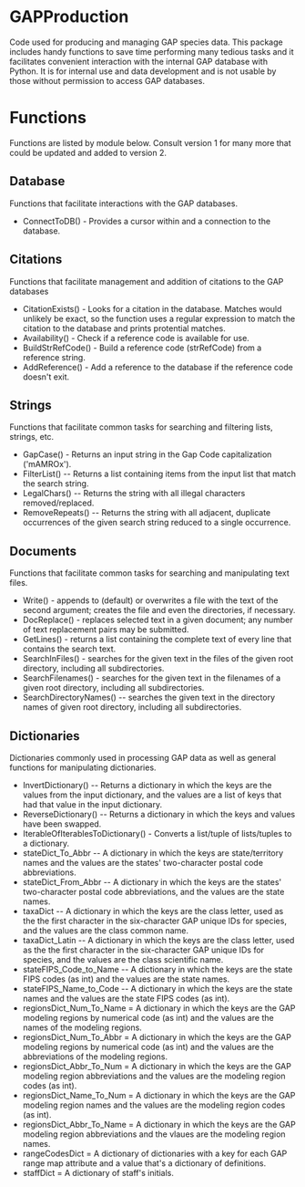 # GAPProduction
Code used for producing and managing GAP species data.  This package includes handy functions to save time performing many tedious tasks and it facilitates convenient interaction with the internal GAP database with Python.  It is for internal use and data development and is not usable by those without permission to access GAP databases.

# Functions
Functions are listed by module below.  Consult version 1 for many more that could be updated and added to version 2.

## Database
Functions that facilitate interactions with the GAP databases.

* ConnectToDB() - Provides a cursor within and a connection to the database.

## Citations
Functions that facilitate management and addition of citations to the GAP
databases

* CitationExists() - Looks for a citation in the database.  Matches would unlikely be exact, so the function uses a regular expression to match the citation to the database and prints protential matches.
* Availability() - Check if a reference code is available for use. 
* BuildStrRefCode() - Build a reference code (strRefCode) from a reference string.
* AddReference() - Add a reference to the database if the reference code doesn't exit.

## Strings
Functions that facilitate common tasks for searching and filtering lists, strings, etc.

* GapCase() - Returns an input string in the Gap Code capitalization ('mAMROx').
* FilterList() -- Returns a list containing items from the input list that match the search string.
* LegalChars() -- Returns the string with all illegal characters removed/replaced.
* RemoveRepeats() -- Returns the string with all adjacent, duplicate occurrences of the given search string reduced to a single occurrence.

## Documents
Functions that facilitate common tasks for searching and manipulating text files.

* Write() - appends to (default) or overwrites a file with the text of the second argument; creates the file and even the directories, if necessary.
* DocReplace() - replaces selected text in a given document; any number of text replacement pairs may be submitted.
* GetLines() - returns a list containing the complete text of every line that contains the search text.
* SearchInFiles() - searches for the given text in the files of the given root directory, including all subdirectories.
* SearchFilenames() - searches for the given text in the filenames of a given root directory, including all subdirectories.
* SearchDirectoryNames() -- searches the given text in the directory names of given root directory, including all subdirectories.

## Dictionaries
Dictionaries commonly used in processing GAP data as well as general functions for manipulating dictionaries.

* InvertDictionary() -- Returns a dictionary in which the keys are the values from the input dictionary, and the values are a list of keys that had that value in the input dictionary.
* ReverseDictionary() -- Returns a dictionary in which the keys and values have been swapped.
* IterableOfIterablesToDictionary() - Converts a list/tuple of lists/tuples to a dictionary.
* stateDict_To_Abbr -- A dictionary in which the keys are state/territory names and the values are the states' two-character postal code abbreviations.
* stateDict_From_Abbr -- A dictionary in which the keys are the states' two-character postal code abbreviations, and the values are the state names.
* taxaDict -- A dictionary in which the keys are the class letter, used as the the first character in the six-character GAP unique IDs for species, and the values are the class common name.
* taxaDict_Latin -- A dictionary in which the keys are the class letter, used as the the first character in the six-character GAP unique IDs for species, and the values are the class scientific name.
* stateFIPS_Code_to_Name -- A dictionary in which the keys are the state FIPS codes (as int) and the values are the state names.
* stateFIPS_Name_to_Code -- A dictionary in which the keys are the state names and the values are the state FIPS codes (as int).
* regionsDict_Num_To_Name = A dictionary in which the keys are the GAP modeling regions by numerical code (as int) and the values are the names of the modeling regions.
* regionsDict_Num_To_Abbr = A dictionary in which the keys are the GAP modeling regions by numerical code (as int) and the values are the abbreviations of the modeling regions.
* regionsDict_Abbr_To_Num = A dictionary in which the keys are the GAP modeling region abbreviations and the values are the modeling region codes (as int).
* regionsDict_Name_To_Num = A dictionary in which the keys are the GAP modeling region names and the values are the modeling region codes (as int).
* regionsDict_Abbr_To_Name = A dictionary in which the keys are the GAP modeling region abbreviations and the vlaues are the modeling region names.
* rangeCodesDict = A dictionary of dictionaries with a key for each GAP range map attribute and a value that's a dictionary of definitions.
* staffDict = A dictionary of staff's initials.